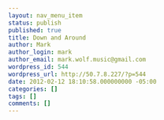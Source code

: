 ```yaml
---
layout: nav_menu_item
status: publish
published: true
title: Down and Around
author: Mark
author_login: mark
author_email: mark.wolf.music@gmail.com
wordpress_id: 544
wordpress_url: http://50.7.8.227/?p=544
date: 2012-02-12 18:10:58.000000000 -05:00
categories: []
tags: []
comments: []
---
```



